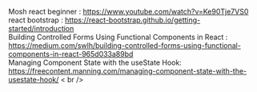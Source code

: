 Mosh react beginner : https://www.youtube.com/watch?v=Ke90Tje7VS0 <br />
react bootstrap     : https://react-bootstrap.github.io/getting-started/introduction <br />
Building Controlled Forms Using Functional Components in React : https://medium.com/swlh/building-controlled-forms-using-functional-components-in-react-965d033a89bd <br/>
Managing Component State with the useState Hook: https://freecontent.manning.com/managing-component-state-with-the-usestate-hook/ < br />

